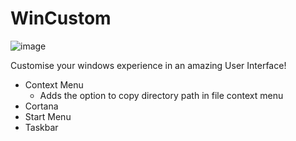# WinCustom

![image](https://i.ibb.co/LCB8gpj/unknown-1.png)

Customise your windows experience in an amazing User Interface!

- Context Menu
  - Adds the option to copy directory path in file context menu
- Cortana
- Start Menu
- Taskbar

